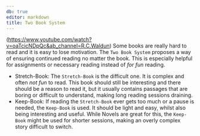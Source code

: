 ```yaml
---
db: true
editor: markdown
title: Two Book System
---
```


(<https://www.youtube.com/watch?v=oaTcicNDpQc&ab_channel=R.C.Waldun>)
Some books are really hard to read and it is easy to lose motivation.
The `Two Book System` proposes a way of ensuring continued reading no
matter the book. This is especially helpful for assignments or necessary
reading instead of *for fun* reading.

-   Stretch-Book: The `Stretch-Book` is the difficult one. It is complex
    and often *not fun* to read. This book should still be interesting
    and there should be a reason to read it, but it usually contains
    passages that are boring or difficult to understand, making long
    reading sessions draining.
-   Keep-Book: If reading the `Stretch-Book` ever gets too much or a
    pause is needed, the `Keep-Book` is used. It should be light and
    easy, whilst also being interesting and useful. While Novels are
    great for this, the `Keep-Book` might be used for shorter sessions,
    making an overly complex story difficult to switch.

